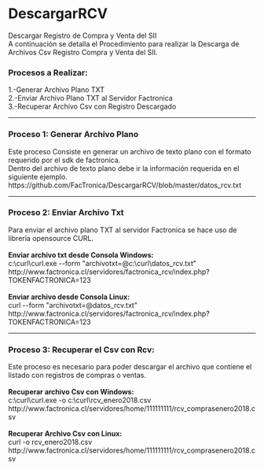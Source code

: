 # DescargarRCV
Descargar Registro de Compra y Venta del SII
<br>A continuación se detalla el Procedimiento para realizar la Descarga de Archivos Csv Registro Compra y Venta del SII.
<h3>Procesos a Realizar:</h3>
1.-Generar Archivo Plano TXT
<br>2.-Enviar Archivo Plano TXT al Servidor Factronica
<br>3.-Recuperar Archivo Csv con Registro Descargado
<hr>
<h3>Proceso 1: Generar Archivo Plano</h3>
Este proceso Consiste en generar un archivo de texto plano con el formato requerido por el sdk de factronica.
<br>Dentro del archivo de texto plano debe ir la información requerida en el siguiente ejemplo.
<br>https://github.com/FacTronica/DescargarRCV/blob/master/datos_rcv.txt
<br>
<hr>
<h3>Proceso 2: Enviar Archivo Txt</h3>
Para enviar el archivo plano TXT al servidor Factronica se hace uso de librería opensource CURL.
<br>
<br><b>Enviar archivo txt desde Consola Windows:</b>
<br>c:\curl\curl.exe --form "archivotxt=@c:\curl\datos_rcv.txt" http://www.factronica.cl/servidores/factronica_rcv/index.php?TOKENFACTRONICA=123
<br>
<br><b>Enviar archivo desde Consola Linux:</b>
<br>curl --form "archivotxt=@datos_rcv.txt" http://www.factronica.cl/servidores/factronica_rcv/index.php?TOKENFACTRONICA=123
<br>
<hr>
<h3>Proceso 3: Recuperar el Csv con Rcv:</h3>
Este proceso es necesario para poder descargar el archivo que contiene el listado con registros de compras o ventas.
<br>
<br><b>Recuperar archivo Csv con Windows:</b>
<br>c:\curl\curl.exe -o c:\curl\rcv_enero2018.csv http://www.factronica.cl/servidores/home/111111111/rcv_comprasenero2018.csv
<br>
<br><b>Recuperar Archivo Csv con Linux:</b>
<br>curl -o rcv_enero2018.csv http://www.factronica.cl/servidores/home/111111111/rcv_comprasenero2018.csv
<br>
